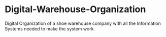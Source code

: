 # Digital-Warehouse-Organization
Digital Organization of a shoe warehouse company with all the Information Systems needed to make the system work.
